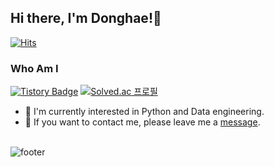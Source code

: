 ## Hi there, I'm Donghae!&#127754;	
[![Hits](https://hits.seeyoufarm.com/api/count/incr/badge.svg?url=https%3A%2F%2Fgithub.com%2Fgjbae1212%2Fhit-counter&count_bg=%238EC0E4&title_bg=%23151625&icon=&icon_color=%23E7E7E7&title=hits&edge_flat=false)](https://hits.seeyoufarm.com)

<h3>Who Am I</h3>

[![Tistory Badge](https://img.shields.io/badge/Tech%20Blog-011627?style=flat&logoColor=white)](https://donghae0230.tistory.com/) [![Solved.ac 프로필](http://mazassumnida.wtf/api/mini/generate_badge?boj=ldonghae320)](https://solved.ac/ldonghae320)

- &#127775;	I'm currently interested in Python and Data engineering.<br>
- &#127775;	If you want to contact me, please leave me a <a href="mailto:mailto:ldonghae320@gmail.com" >message</a>.<br><br>

![footer](https://capsule-render.vercel.app/api?section=footer&color=2FA4FF&type=waving)
